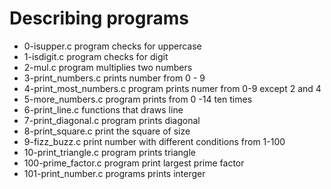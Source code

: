 # Describing programs
- 0-isupper.c program  checks for uppercase
- 1-isdigit.c program checks for digit
- 2-mul.c program multiplies two numbers
- 3-print_numbers.c prints number from 0 - 9
- 4-print_most_numbers.c program prints numer from 0-9 except 2 and 4
- 5-more_numbers.c program prints from 0 -14 ten times
- 6-print_line.c functions that draws line 
- 7-print_diagonal.c program prints diagonal  
- 8-print_square.c print the square of size 
- 9-fizz_buzz.c  print number with different  conditions from 1-100
- 10-print_triangle.c program prints triangle
- 100-prime_factor.c program print largest prime factor
- 101-print_number.c programs prints interger    
